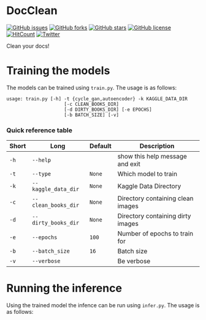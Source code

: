 # DocClean
[![GitHub issues](https://img.shields.io/github/issues/devanshkv/insight_docclean?style=flat-square)](https://github.com/devanshkv/insight_docclean/issues)
[![GitHub forks](https://img.shields.io/github/forks/devanshkv/insight_docclean?style=flat-square)](https://github.com/devanshkv/insight_docclean/network/members)
[![GitHub stars](https://img.shields.io/github/stars/devanshkv/insight_docclean?style=flat-square)](https://github.com/devanshkv/insight_docclean/stargazers)
[![GitHub license](https://img.shields.io/github/license/devanshkv/insight_docclean?style=flat-square)](https://github.com/devanshkv/insight_docclean/blob/master/LICENSE)
[![HitCount](http://hits.dwyl.com/devanshkv/insight_docclean.svg)](http://hits.dwyl.com/devanshkv/insight_docclean)
[![Twitter](https://img.shields.io/twitter/url?url=https%3A%2F%2Fgithub.com%2Fdevanshkv%2Finsight_docclean)]()


Clean your docs!


# Training the models
The models can be trained using `train.py`. The usage is as follows:

```
usage: train.py [-h] -t {cycle_gan,autoencoder} -k KAGGLE_DATA_DIR
                     [-c CLEAN_BOOKS_DIR]
                     [-d DIRTY_BOOKS_DIR] [-e EPOCHS]
                     [-b BATCH_SIZE] [-v]
```
### Quick reference table
|Short|Long               |Default|Description                      |
|-----|-------------------|-------|---------------------------------|
|`-h` |`--help`           |       |show this help message and exit  |
|`-t` |`--type`           |`None` |Which model to train             |
|`-k` |`--kaggle_data_dir`|`None` |Kaggle Data Directory            |
|`-c` |`--clean_books_dir`|`None` |Directory containing clean images|
|`-d` |`--dirty_books_dir`|`None` |Directory containing dirty images|
|`-e` |`--epochs`         |`100`  |Number of epochs to train for    |
|`-b` |`--batch_size`     |`16`   |Batch size                       |
|`-v` |`--verbose`        |       |Be verbose                       |

# Running the inference

Using the trained model the infence can be run using `infer.py`. The usage is as follows:
